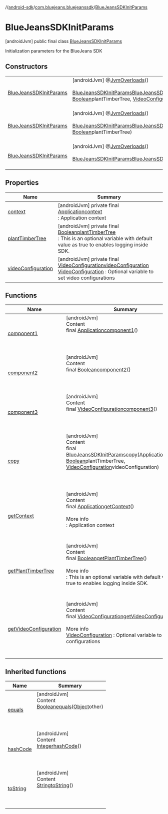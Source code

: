 //[android-sdk](../../../index.md)/[com.bluejeans.bluejeanssdk](../index.md)/[BlueJeansSDKInitParams](index.md)



# BlueJeansSDKInitParams  
 [androidJvm] public final class [BlueJeansSDKInitParams](index.md)

Initialization parameters for the BlueJeans SDK

   


## Constructors  
  
| | |
|---|---|
| <a name="com.bluejeans.bluejeanssdk/BlueJeansSDKInitParams/BlueJeansSDKInitParams/#android.app.Application#kotlin.Boolean#com.bluejeans.bluejeanssdk.VideoConfiguration?/PointingToDeclaration/"></a>[BlueJeansSDKInitParams](-blue-jeans-s-d-k-init-params.md)| <a name="com.bluejeans.bluejeanssdk/BlueJeansSDKInitParams/BlueJeansSDKInitParams/#android.app.Application#kotlin.Boolean#com.bluejeans.bluejeanssdk.VideoConfiguration?/PointingToDeclaration/"></a> [androidJvm] @[JvmOverloads](https://kotlinlang.org/api/latest/jvm/stdlib/kotlin.jvm/-jvm-overloads/index.html)()  <br>  <br>[BlueJeansSDKInitParams](index.md)[BlueJeansSDKInitParams](-blue-jeans-s-d-k-init-params.md)([Application](https://developer.android.com/reference/kotlin/android/app/Application.html)context, [Boolean](https://developer.android.com/reference/kotlin/java/lang/Boolean.html)plantTimberTree, [VideoConfiguration](../-video-configuration/index.md)videoConfiguration)  <br>   <br>|
| <a name="com.bluejeans.bluejeanssdk/BlueJeansSDKInitParams/BlueJeansSDKInitParams/#android.app.Application#kotlin.Boolean#com.bluejeans.bluejeanssdk.VideoConfiguration?/PointingToDeclaration/"></a>[BlueJeansSDKInitParams](-blue-jeans-s-d-k-init-params.md)| <a name="com.bluejeans.bluejeanssdk/BlueJeansSDKInitParams/BlueJeansSDKInitParams/#android.app.Application#kotlin.Boolean#com.bluejeans.bluejeanssdk.VideoConfiguration?/PointingToDeclaration/"></a> [androidJvm] @[JvmOverloads](https://kotlinlang.org/api/latest/jvm/stdlib/kotlin.jvm/-jvm-overloads/index.html)()  <br>  <br>[BlueJeansSDKInitParams](index.md)[BlueJeansSDKInitParams](-blue-jeans-s-d-k-init-params.md)([Application](https://developer.android.com/reference/kotlin/android/app/Application.html)context, [Boolean](https://developer.android.com/reference/kotlin/java/lang/Boolean.html)plantTimberTree)  <br>   <br>|
| <a name="com.bluejeans.bluejeanssdk/BlueJeansSDKInitParams/BlueJeansSDKInitParams/#android.app.Application#kotlin.Boolean#com.bluejeans.bluejeanssdk.VideoConfiguration?/PointingToDeclaration/"></a>[BlueJeansSDKInitParams](-blue-jeans-s-d-k-init-params.md)| <a name="com.bluejeans.bluejeanssdk/BlueJeansSDKInitParams/BlueJeansSDKInitParams/#android.app.Application#kotlin.Boolean#com.bluejeans.bluejeanssdk.VideoConfiguration?/PointingToDeclaration/"></a> [androidJvm] @[JvmOverloads](https://kotlinlang.org/api/latest/jvm/stdlib/kotlin.jvm/-jvm-overloads/index.html)()  <br>  <br>[BlueJeansSDKInitParams](index.md)[BlueJeansSDKInitParams](-blue-jeans-s-d-k-init-params.md)([Application](https://developer.android.com/reference/kotlin/android/app/Application.html)context)  <br>   <br>|


## Properties  
  
|  Name |  Summary | 
|---|---|
| <a name="com.bluejeans.bluejeanssdk/BlueJeansSDKInitParams/context/#/PointingToDeclaration/"></a>[context](index.md#204077666%2FProperties%2F-435046686)| <a name="com.bluejeans.bluejeanssdk/BlueJeansSDKInitParams/context/#/PointingToDeclaration/"></a> [androidJvm] private final [Application](https://developer.android.com/reference/kotlin/android/app/Application.html)[context](index.md#204077666%2FProperties%2F-435046686)  <br>: Application context   <br>|
| <a name="com.bluejeans.bluejeanssdk/BlueJeansSDKInitParams/plantTimberTree/#/PointingToDeclaration/"></a>[plantTimberTree](index.md#-236883151%2FProperties%2F-435046686)| <a name="com.bluejeans.bluejeanssdk/BlueJeansSDKInitParams/plantTimberTree/#/PointingToDeclaration/"></a> [androidJvm] private final [Boolean](https://developer.android.com/reference/kotlin/java/lang/Boolean.html)[plantTimberTree](index.md#-236883151%2FProperties%2F-435046686)  <br>: This is an optional variable with default value as true to enables logging inside SDK.   <br>|
| <a name="com.bluejeans.bluejeanssdk/BlueJeansSDKInitParams/videoConfiguration/#/PointingToDeclaration/"></a>[videoConfiguration](index.md#929698286%2FProperties%2F-435046686)| <a name="com.bluejeans.bluejeanssdk/BlueJeansSDKInitParams/videoConfiguration/#/PointingToDeclaration/"></a> [androidJvm] private final [VideoConfiguration](../-video-configuration/index.md)[videoConfiguration](index.md#929698286%2FProperties%2F-435046686)  <br>[VideoConfiguration](../-video-configuration/index.md) : Optional variable to set video configurations   <br>|


## Functions  
  
|  Name |  Summary | 
|---|---|
| <a name="com.bluejeans.bluejeanssdk/BlueJeansSDKInitParams/component1/#/PointingToDeclaration/"></a>[component1](component1.md)| <a name="com.bluejeans.bluejeanssdk/BlueJeansSDKInitParams/component1/#/PointingToDeclaration/"></a>[androidJvm]  <br>Content  <br>final [Application](https://developer.android.com/reference/kotlin/android/app/Application.html)[component1](component1.md)()  <br>  <br><br><br>|
| <a name="com.bluejeans.bluejeanssdk/BlueJeansSDKInitParams/component2/#/PointingToDeclaration/"></a>[component2](component2.md)| <a name="com.bluejeans.bluejeanssdk/BlueJeansSDKInitParams/component2/#/PointingToDeclaration/"></a>[androidJvm]  <br>Content  <br>final [Boolean](https://developer.android.com/reference/kotlin/java/lang/Boolean.html)[component2](component2.md)()  <br>  <br><br><br>|
| <a name="com.bluejeans.bluejeanssdk/BlueJeansSDKInitParams/component3/#/PointingToDeclaration/"></a>[component3](component3.md)| <a name="com.bluejeans.bluejeanssdk/BlueJeansSDKInitParams/component3/#/PointingToDeclaration/"></a>[androidJvm]  <br>Content  <br>final [VideoConfiguration](../-video-configuration/index.md)[component3](component3.md)()  <br>  <br><br><br>|
| <a name="com.bluejeans.bluejeanssdk/BlueJeansSDKInitParams/copy/#android.app.Application#kotlin.Boolean#com.bluejeans.bluejeanssdk.VideoConfiguration?/PointingToDeclaration/"></a>[copy](copy.md)| <a name="com.bluejeans.bluejeanssdk/BlueJeansSDKInitParams/copy/#android.app.Application#kotlin.Boolean#com.bluejeans.bluejeanssdk.VideoConfiguration?/PointingToDeclaration/"></a>[androidJvm]  <br>Content  <br>final [BlueJeansSDKInitParams](index.md)[copy](copy.md)([Application](https://developer.android.com/reference/kotlin/android/app/Application.html)context, [Boolean](https://developer.android.com/reference/kotlin/java/lang/Boolean.html)plantTimberTree, [VideoConfiguration](../-video-configuration/index.md)videoConfiguration)  <br>  <br><br><br>|
| <a name="com.bluejeans.bluejeanssdk/BlueJeansSDKInitParams/getContext/#/PointingToDeclaration/"></a>[getContext](get-context.md)| <a name="com.bluejeans.bluejeanssdk/BlueJeansSDKInitParams/getContext/#/PointingToDeclaration/"></a>[androidJvm]  <br>Content  <br>final [Application](https://developer.android.com/reference/kotlin/android/app/Application.html)[getContext](get-context.md)()  <br>  <br>More info  <br>: Application context  <br><br><br>|
| <a name="com.bluejeans.bluejeanssdk/BlueJeansSDKInitParams/getPlantTimberTree/#/PointingToDeclaration/"></a>[getPlantTimberTree](get-plant-timber-tree.md)| <a name="com.bluejeans.bluejeanssdk/BlueJeansSDKInitParams/getPlantTimberTree/#/PointingToDeclaration/"></a>[androidJvm]  <br>Content  <br>final [Boolean](https://developer.android.com/reference/kotlin/java/lang/Boolean.html)[getPlantTimberTree](get-plant-timber-tree.md)()  <br>  <br>More info  <br>: This is an optional variable with default value as true to enables logging inside SDK.  <br><br><br>|
| <a name="com.bluejeans.bluejeanssdk/BlueJeansSDKInitParams/getVideoConfiguration/#/PointingToDeclaration/"></a>[getVideoConfiguration](get-video-configuration.md)| <a name="com.bluejeans.bluejeanssdk/BlueJeansSDKInitParams/getVideoConfiguration/#/PointingToDeclaration/"></a>[androidJvm]  <br>Content  <br>final [VideoConfiguration](../-video-configuration/index.md)[getVideoConfiguration](get-video-configuration.md)()  <br>  <br>More info  <br>[VideoConfiguration](../-video-configuration/index.md) : Optional variable to set video configurations  <br><br><br>|


## Inherited functions  
  
|  Name |  Summary | 
|---|---|
| <a name="kotlin/BlueJeansSDKInitParams/equals/#kotlin.Any?/PointingToDeclaration/"></a>[equals](index.md#-1910183098%2FFunctions%2F-435046686)| <a name="kotlin/BlueJeansSDKInitParams/equals/#kotlin.Any?/PointingToDeclaration/"></a>[androidJvm]  <br>Content  <br>[Boolean](https://developer.android.com/reference/kotlin/java/lang/Boolean.html)[equals](index.md#-1910183098%2FFunctions%2F-435046686)([Object](https://developer.android.com/reference/kotlin/java/lang/Object.html)other)  <br>  <br><br><br>|
| <a name="kotlin/BlueJeansSDKInitParams/hashCode/#/PointingToDeclaration/"></a>[hashCode](index.md#-1047898400%2FFunctions%2F-435046686)| <a name="kotlin/BlueJeansSDKInitParams/hashCode/#/PointingToDeclaration/"></a>[androidJvm]  <br>Content  <br>[Integer](https://developer.android.com/reference/kotlin/java/lang/Integer.html)[hashCode](index.md#-1047898400%2FFunctions%2F-435046686)()  <br>  <br><br><br>|
| <a name="kotlin/BlueJeansSDKInitParams/toString/#/PointingToDeclaration/"></a>[toString](index.md#-1226064465%2FFunctions%2F-435046686)| <a name="kotlin/BlueJeansSDKInitParams/toString/#/PointingToDeclaration/"></a>[androidJvm]  <br>Content  <br>[String](https://developer.android.com/reference/kotlin/java/lang/String.html)[toString](index.md#-1226064465%2FFunctions%2F-435046686)()  <br>  <br><br><br>|


